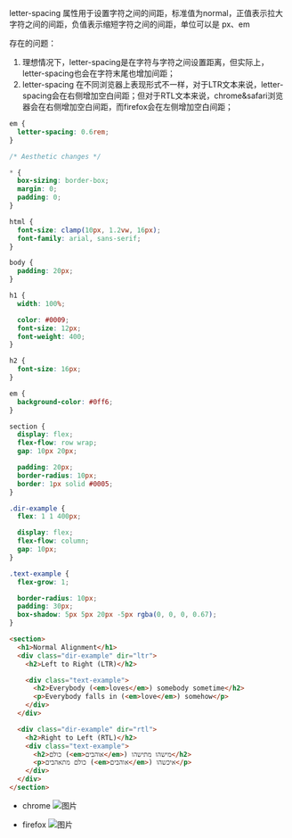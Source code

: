 letter-spacing 属性用于设置字符之间的间距，标准值为normal，正值表示拉大字符之间的间距，负值表示缩短字符之间的间距，单位可以是 px、em


存在的问题：
1. 理想情况下，letter-spacing是在字符与字符之间设置距离，但实际上，letter-spacing也会在字符末尾也增加间距；
2. letter-spacing 在不同浏览器上表现形式不一样，对于LTR文本来说，letter-spacing会在右侧增加空白间距；但对于RTL文本来说，chrome&safari浏览器会在右侧增加空白间距，而firefox会在左侧增加空白间距；

```css
em {
  letter-spacing: 0.6rem;
}

/* Aesthetic changes */

* {
  box-sizing: border-box;
  margin: 0;
  padding: 0;
}

html {
  font-size: clamp(10px, 1.2vw, 16px);
  font-family: arial, sans-serif;
}

body {
  padding: 20px;
}

h1 {
  width: 100%;

  color: #0009;
  font-size: 12px;
  font-weight: 400;
}

h2 {
  font-size: 16px;
}

em {
  background-color: #0ff6;
}

section {
  display: flex;
  flex-flow: row wrap;
  gap: 10px 20px;

  padding: 20px;
  border-radius: 10px;
  border: 1px solid #0005;
}

.dir-example {
  flex: 1 1 400px;

  display: flex;
  flex-flow: column;
  gap: 10px;
}

.text-example {
  flex-grow: 1;

  border-radius: 10px;
  padding: 30px;
  box-shadow: 5px 5px 20px -5px rgba(0, 0, 0, 0.67);
}

```


```html
<section>
  <h1>Normal Alignment</h1>
  <div class="dir-example" dir="ltr">
    <h2>Left to Right (LTR)</h2>

    <div class="text-example">
      <h2>Everybody (<em>loves</em>) somebody sometime</h2>
      <p>Everybody falls in (<em>love</em>) somehow</p>
    </div>
  </div>

  <div class="dir-example" dir="rtl">
    <h2>Right to Left (RTL)</h2>
    <div class="text-example">
      <h2>כולם (<em>אוהבים</em>) מישהו מתישהו</h2>
      <p>כולם מתאהבים (<em>אוהבים</em>) איכשהו</p>
    </div>
  </div>
</section>
```

- chrome
![图片](http://images.leyla.top/note/Pastedimage20240731094756.png)

- firefox
![图片](http://images.leyla.top/note/Pastedimage20240731095716.png)